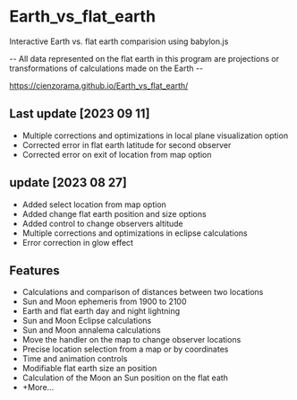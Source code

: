 # Earth_vs_flat_earth
Interactive Earth vs. flat earth comparision using babylon.js

-- All data represented on the flat earth in this program are projections or transformations of calculations made on the Earth --

https://cienzorama.github.io/Earth_vs_flat_earth/

## Last update [2023 09 11]

- Multiple corrections and optimizations in local plane visualization option 
- Corrected error in flat earth latitude for second observer
- Corrected error on exit of location from map option

## update [2023 08 27]

- Added select location from map option
- Added change flat earth position and size options
- Added control to change observers altitude
- Multiple corrections and optimizations in eclipse calculations
- Error correction in glow effect

## Features

- Calculations and comparison of distances between two locations
- Sun and Moon ephemeris from 1900 to 2100
- Earth and flat earth day and night lightning
- Sun and Moon Eclipse calculations
- Sun and Moon annalema calculations
- Move the handler on the map to change observer locations
- Precise location selection from a map or by coordinates
- Time and animation controls
- Modifiable flat earth size an position
- Calculation of the Moon an Sun position on the flat eath
- +More...



